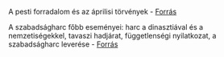 A pesti forradalom és az áprilisi törvények - [Forrás](https://www.nkp.hu/tankonyv/tortenelem_10_nat2020/lecke_07_020)

A szabadságharc főbb eseményei: harc a dinasztiával és a nemzetiségekkel, tavaszi hadjárat, függetlenségi nyilatkozat, a szabadságharc leverése - [Forrás](https://www.nkp.hu/tankonyv/tortenelem_10_nat2020/lecke_07_021)
